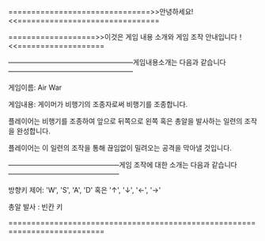 
===============================>>안녕하세요!<<===============================

===================>>이것은 게임 내용 소개와 게임 조작 안내입니다！<<===================

——————————————————게임내용소개는 다음과 같습니다——————————————————

게임이름: Air War

게임내용: 게이머가 비행기의 조종자로써 비행기를 조종합니다.

플레이어는 비행기를 조종하여 앞으로 뒤쪽으로 왼쪽 혹은 총알을 발사하는 일련의 조작을 완성합니다.
   
플레이어는 이 일련의 조작을 통해 끊임없이 밀려오는 공격을 막아낼 것입니다.

————————————————게임 조작에 대한 소개는 다음과 같습니다————————————————

방향키 제어: 'W', 'S', 'A', 'D' 혹은 '↑', '↓', '←', '→'

총알 발사  : 빈칸 키

===========================================================================
